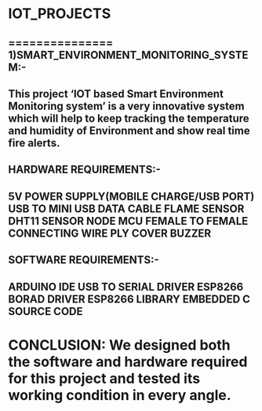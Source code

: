# IOT_PROJECTS
===============
1)SMART_ENVIRONMENT_MONITORING_SYSTEM:-
------------------------------------
This project  ‘IOT based Smart Environment Monitoring system’  is a very innovative system which will help to keep tracking the temperature
and humidity of Environment and show real time fire alerts.
--
HARDWARE REQUIREMENTS:-
---
5V POWER SUPPLY(MOBILE CHARGE/USB PORT)
USB TO MINI USB DATA CABLE 
FLAME  SENSOR
DHT11 SENSOR
NODE MCU
FEMALE TO FEMALE CONNECTING WIRE
PLY COVER
BUZZER
------
SOFTWARE REQUIREMENTS:-
------
ARDUINO IDE
USB TO SERIAL DRIVER
ESP8266 BORAD DRIVER
ESP8266 LIBRARY 
EMBEDDED C 
SOURCE CODE 
------
CONCLUSION:
We designed both the software and hardware
required for this project and tested its working
condition in every angle. 
==================================================
